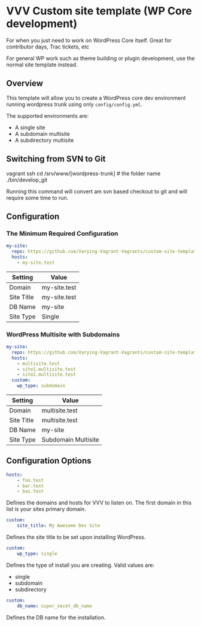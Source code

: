 # VVV Custom site template (WP Core development)

For when you just need to work on WordPress Core itself. Great for contributor days, Trac tickets, etc

For general WP work such as theme building or plugin development, use the normal site template instead.

## Overview

This template will allow you to create a WordPress core dev environment running wordpress trunk using only `config/config.yml`.

The supported environments are:

- A single site
- A subdomain multisite
- A subdirectory multisite

## Switching from SVN to Git

  vagrant ssh
  cd /srv/www/[wordpress-trunk] # the folder name 
  ./bin/develop_git
  
Running this command will convert am svn based checkout to git and will require some time to run.

## Configuration

### The Minimum Required Configuration

```yaml
my-site:
  repo: https://github.com/Varying-Vagrant-Vagrants/custom-site-template-develop
  hosts:
    - my-site.test
```

| Setting    | Value        |
|------------|--------------|
| Domain     | my-site.test |
| Site Title | my-site.test |
| DB Name    | my-site      |
| Site Type  | Single       |

### WordPress Multisite with Subdomains

```yaml
my-site:
  repo: https://github.com/Varying-Vagrant-Vagrants/custom-site-template-develop
  hosts:
    - multisite.test
    - site1.multisite.test
    - site2.multisite.test
  custom:
    wp_type: subdomain
```

| Setting    | Value               |
|------------|---------------------|
| Domain     | multisite.test      |
| Site Title | multisite.test      |
| DB Name    | my-site             |
| Site Type  | Subdomain Multisite |

## Configuration Options

```yaml
hosts:
    - foo.test
    - bar.test
    - baz.test
```

Defines the domains and hosts for VVV to listen on. The first domain in this list is your sites primary domain.

```yaml
custom:
    site_title: My Awesome Dev Site
```

Defines the site title to be set upon installing WordPress.

```yaml
custom:
    wp_type: single
```

Defines the type of install you are creating. Valid values are:

- single
- subdomain
- subdirectory

```yaml
custom:
    db_name: super_secet_db_name
```

Defines the DB name for the installation.
